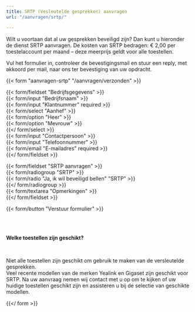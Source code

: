 ```yaml
---
title: SRTP (Vesleutelde gesprekken) aanvragen
url: "/aanvragen/srtp/"

---
```

Wilt u voortaan dat al uw gesprekken beveiligd zijn? Dan kunt u hieronder de dienst SRTP aanvragen. De kosten van SRTP bedragen: € 2,00 per toestelaccount per maand – deze meerprijs geldt voor alle toestellen.

Vul het formulier in, controleer de bevestigingsmail en stuur een reply, met akkoord per mail, naar ons ter bevestiging van uw opdracht.

{{< form "aanvragen-srtp" "/aanvragen/verzonden" >}}

{{< form/fieldset "Bedrijfsgegevens" >}}  
{{< form/input "Bedrijfsnaam" >}}  
{{< form/input "Klantnummer" required >}}  
{{< form/select "Aanhef" >}}  
{{< form/option "Heer" >}}  
{{< form/option "Mevrouw" >}}  
{{</ form/select >}}  
{{< form/input "Contactpersoon" >}}  
{{< form/input "Telefoonnummer" >}}  
{{< form/email "E-mailadres" required >}}  
{{</ form/fieldset >}}

{{< form/fieldset "SRTP aanvragen" >}}  
{{< form/radiogroup "SRTP" >}}  
{{< form/radio "Ja, ik wil beveiligd bellen" "SRTP" >}}  
{{</ form/radiogroup >}}  
{{< form/textarea "Opmerkingen" >}}  
{{</ form/fieldset >}}

{{< form/button "Verstuur formulier" >}}

<br><br>

**Welke toestellen zijn geschikt?** 

<br>

Niet alle toestellen zijn geschikt om gebruik te maken van de versleutelde gesprekken.  
Veel recente modellen van de merken Yealink en Gigaset zijn geschikt voor SRTP. Na uw aanvraag nemen wij contact met u op om te kijken of uw huidige toestellen geschikt zijn en assisteren u bij de selectie van geschikte modellen.

{{</ form >}}